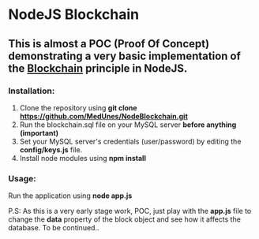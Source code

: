 # NodeJS Blockchain

## This is almost a POC (Proof Of Concept) demonstrating a very basic implementation of the [Blockchain](https://en.wikipedia.org/wiki/Blockchain) principle in NodeJS.

### Installation:
1. Clone the repository using **git clone https://github.com/MedUnes/NodeBlockchain.git**
2. Run the blockchain.sql file on your MySQL server **before anything (important)**
3. Set your MySQL server's credentials (user/password) by editing the **config/keys.js** file.
4. Install node modules using **npm install**

### Usage:
Run the application using **node app.js** 

P.S: As this is a very early stage work, POC, just play with the **app.js** file to change the **data** property of the block object and see how it affects the database. To be continued..
